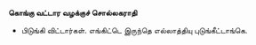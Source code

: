 **கொங்கு வட்டார வழக்குச் சொல்லகராதி**
- பிடுங்கி விட்டார்கள். எங்கிட்டெ இருந்தெ எல்லாத்தியு புடுங்கீட்டாங்கெ.

